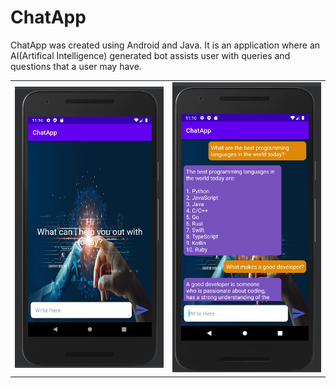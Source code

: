 # ChatApp
ChatApp was created using Android and Java. It is an application where an AI(Artifical Intelligence) generated bot assists user with queries and questions that a user may have.

<table>
   <tr>
    <td> <img src="screenshots/screenshot1.png"  alt="1" width = 400px></td>
    <td><img src="screenshots/screenshot2.png" alt="2" width = 400px></td>
   </tr> 
</table>
